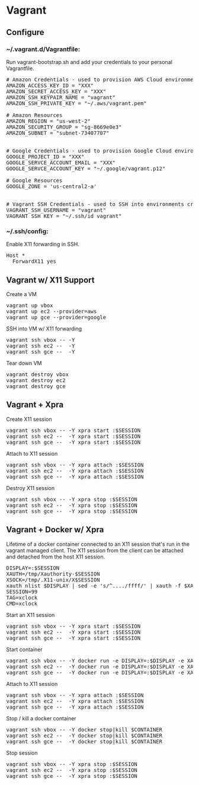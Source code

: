 # Vagrant

## Configure
### ~/.vagrant.d/Vagrantfile:

Run vagrant-bootstrap.sh and add your credentials to your personal Vagrantfile.

<pre>
&#35; Amazon Credentials - used to provision AWS Cloud environments
AMAZON_ACCESS_KEY_ID = "XXX"
AMAZON_SECRET_ACCESS_KEY = "XXX"
AMAZON_SSH_KEYPAIR_NAME = "vagrant"
AMAZON_SSH_PRIVATE_KEY = "~/.aws/vagrant.pem"

&#35; Amazon Resources
AMAZON_REGION = "us-west-2"
AMAZON_SECURITY_GROUP = "sg-8669e0e3"
AMAZON_SUBNET = "subnet-73407707"


&#35; Google Credentials - used to provision Google Cloud environments
GOOGLE_PROJECT_ID = "XXX"
GOOGLE_SERVCE_ACCOUNT_EMAIL = "XXX"
GOOGLE_SERVCE_ACCOUNT_KEY = "~/.google/vagrant.p12"

&#35; Google Resources
GOOGLE_ZONE = 'us-central2-a'


&#35; Vagrant SSH Credentials - used to SSH into environments created by Vagrant
VAGRANT_SSH_USERNAME = "vagrant"
VAGRANT_SSH_KEY = "~/.ssh/id_vagrant"
</pre>


### ~/.ssh/config:

Enable X11 forwarding in SSH.

<pre>
Host *
  ForwardX11 yes
</pre>


## Vagrant w/ X11 Support

Create a VM

<pre>
vagrant up vbox
vagrant up ec2 --provider=aws
vagrant up gce --provider=google
</pre>


SSH into VM w/ X11 forwarding

<pre>
vagrant ssh vbox -- -Y
vagrant ssh ec2 --  -Y
vagrant ssh gce --  -Y
</pre>


Tear down VM

<pre>
vagrant destroy vbox
vagrant destroy ec2
vagrant destroy gce
</pre>


## Vagrant + Xpra

Create X11 session

<pre>
vagrant ssh vbox -- -Y xpra start :$SESSION
vagrant ssh ec2 --  -Y xpra start :$SESSION
vagrant ssh gce --  -Y xpra start :$SESSION
</pre>


Attach to X11 session

<pre>
vagrant ssh vbox -- -Y xpra attach :$SESSION
vagrant ssh ec2 --  -Y xpra attach :$SESSION
vagrant ssh gce --  -Y xpra attach :$SESSION
</pre>


Destroy X11 session

<pre>
vagrant ssh vbox -- -Y xpra stop :$SESSION
vagrant ssh ec2 --  -Y xpra stop :$SESSION
vagrant ssh gce --  -Y xpra stop :$SESSION
</pre>


## Vagrant + Docker w/ Xpra

Lifetime of a docker container connected to an X11 session that's run in the vagrant managed client. The X11 session from the client can be attached and detached from the host X11 session.

<pre>
DISPLAY=:$SESSION
XAUTH=/tmp/Xauthority-$SESSION
XSOCK=/tmp/.X11-unix/X$SESSION
xauth nlist $DISPLAY | sed -e 's/^..../ffff/' | xauth -f $XAUTH nmerge -
SESSION=99
TAG=xclock
CMD=xclock
</pre>

Start an X11 session

<pre>
vagrant ssh vbox -- -Y xpra start :$SESSION
vagrant ssh ec2 --  -Y xpra start :$SESSION
vagrant ssh gce --  -Y xpra start :$SESSION
</pre>

Start container

<pre>
vagrant ssh vbox -- -Y docker run -e DISPLAY=:$DISPLAY -e XAUTHORITY=$XAUTH -v $XSOCK:$XSOCK -v $XAUTH:$XAUTH -i -t $TAG $CMD
vagrant ssh ec2 --  -Y docker run -e DISPLAY=:$DISPLAY -e XAUTHORITY=$XAUTH -v $XSOCK:$XSOCK -v $XAUTH:$XAUTH -i -t $TAG $CMD
vagrant ssh gce --  -Y docker run -e DISPLAY=:$DISPLAY -e XAUTHORITY=$XAUTH -v $XSOCK:$XSOCK -v $XAUTH:$XAUTH -i -t $TAG $CMD
</pre>

Attach to X11 session

<pre>
vagrant ssh vbox -- -Y xpra attach :$SESSION
vagrant ssh ec2 --  -Y xpra attach :$SESSION
vagrant ssh gce --  -Y xpra attach :$SESSION
</pre>

Stop / kill a docker container

<pre>
vagrant ssh vbox -- -Y docker stop|kill $CONTAINER
vagrant ssh ec2 --  -Y docker stop|kill $CONTAINER
vagrant ssh gce --  -Y docker stop|kill $CONTAINER
</pre>

Stop session

<pre>
vagrant ssh vbox -- -Y xpra stop :$SESSION
vagrant ssh ec2 --  -Y xpra stop :$SESSION
vagrant ssh gce --  -Y xpra stop :$SESSION
</pre>


